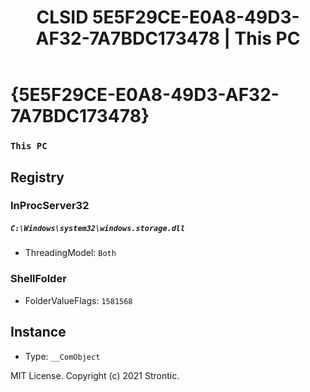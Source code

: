 ﻿---
title: "CLSID 5E5F29CE-E0A8-49D3-AF32-7A7BDC173478 | This PC"
excerpt: What is COM-Object CLSID 5E5F29CE-E0A8-49D3-AF32-7A7BDC173478?
---

# {5E5F29CE-E0A8-49D3-AF32-7A7BDC173478}

### `This PC`

## Registry


### InProcServer32

##### `C:\Windows\system32\windows.storage.dll`
* ThreadingModel: `Both`

### ShellFolder

* FolderValueFlags: `1581568`

## Instance

* Type: `__ComObject`

MIT License. Copyright (c) 2021 Strontic.


